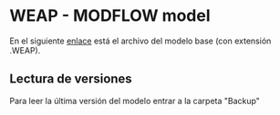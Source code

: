# WEAP - MODFLOW model
En el siguiente [enlace](https://drive.google.com/file/d/13DRdaaBScwPzRcBvGqODw6f9Up0YV_cX/view?usp=sharing) está el archivo del modelo base (con extensión .WEAP).
## Lectura de versiones
Para leer la última versión del modelo entrar a la carpeta "Backup"
